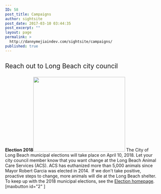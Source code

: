 ```yaml
---
ID: 58
post_title: Campaigns
author: sightsite
post_date: 2017-03-10 03:44:35
post_excerpt: ""
layout: page
permalink: >
  http://dannymejiaindev.com/sightsite/campaigns/
published: true
---
```

## <span style="font-weight: 400;">Reach out to Long Beach city council</span>

### 

**Election 2018<img class="alignright wp-image-551 size-medium" src="http://dannymejiaindev.com/sightsite/wp-content/uploads/2017/04/dog_speakerphone-e1492198266238-300x243.png" alt="" width="300" height="243" />** <span style="font-weight: 400;">The City of Long Beach municipal elections will take place on April 10, 2018.</span> Let your city council member know that you want change at the Long Beach Animal Care Services (ACS). ACS has euthanized more than 5,000 animals since Mayor Robert Garcia was elected in 2014.  If we don't take positive, proactive steps to change, more animals will die at the Long Beach shelter. <span style="font-weight: 400;">To keep up with the 2018 municipal elections, see the </span>[<span style="font-weight: 400;">Election homepage</span>][1]<span style="font-weight: 400;">.</span>   [maxbutton id="2" ]

 [1]: http://www.longbeach.gov/cityclerk/elections/election-home-page/